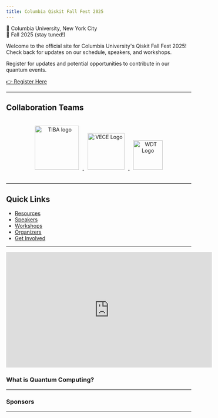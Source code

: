 ```yaml
---
title: Columbia Qiskit Fall Fest 2025
---
```


📍 Columbia University, New York City  
📅 Fall 2025 (stay tuned!)

Welcome to the official site for Columbia University's Qiskit Fall Fest 2025!  
Check back for updates on our schedule, speakers, and workshops.

Register for updates and potential opportunities to contribute in our quantum events.  

[👉 Register Here](https://forms.gle/hAKgMEhcr8v4KAwo8)

---

## Collaboration Teams

<div style="text-align:center; padding: 20px;">
  <a href="https://www.linkedin.com/company/technology-in-business-association/posts/" target="_blank">
    <img src="{{ "/assets/images/sponsors/tiba.jpg" | relative_url }}" alt="TIBA logo" style="height:120px; margin:0 10px;">
  </a>
  <a href="https://www.linkedin.com/company/columbia-venture-capital-entrepreneurship-group/posts/" target="_blank">
    <img src="{{ "/assets/images/sponsors/vece.jpg" | relative_url }}" alt="VECE Logo" style="height:100px; margin:0 10px;">
  </a>
  <a href="https://www.linkedin.com/company/columbiawdt/posts/" target="_blank">
    <img src="{{ "/assets/images/sponsors/wdt.png" | relative_url }}" alt="WDT Logo" style="height:80px; margin:0 10px;">
  </a>

</div>

---

## Quick Links

- [Resources](resources.md)
- [Speakers](speakers.md)
- [Workshops](workshops.md)
- [Organizers](team.md)
- [Get Involved](https://forms.gle/hAKgMEhcr8v4KAwo8)

---


<iframe width="560" height="315" src="https://www.youtube.com/embed/jO5L1VYMhGA?si=THcRPVEA-13IVce8" title="YouTube video player" frameborder="0" allow="accelerometer; autoplay; clipboard-write; encrypted-media; gyroscope; picture-in-picture; web-share" referrerpolicy="strict-origin-when-cross-origin" allowfullscreen></iframe>

### What is Quantum Computing?

---

### Sponsors

---
